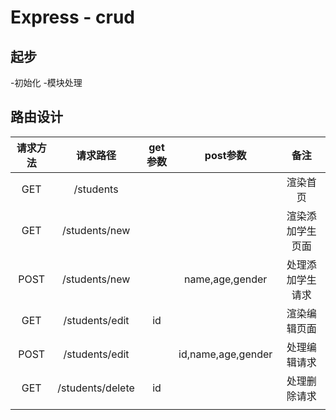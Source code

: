 # Express - crud

## 起步

-初始化
-模块处理

## 路由设计

| 请求方法 |     请求路径     | get参数 |      post参数      |       备注       |
| :------: | :--------------: | :-----: | :----------------: | :--------------: |
|   GET    |    /students     |         |                    |     渲染首页     |
|   GET    |  /students/new   |         |                    | 渲染添加学生页面 |
|   POST   |  /students/new   |         |  name,age,gender   | 处理添加学生请求 |
|   GET    |  /students/edit  |   id    |                    |   渲染编辑页面   |
|   POST   |  /students/edit  |         | id,name,age,gender |   处理编辑请求   |
|   GET    | /students/delete |   id    |                    |   处理删除请求   |
|          |                  |         |                    |                  |
 






 
